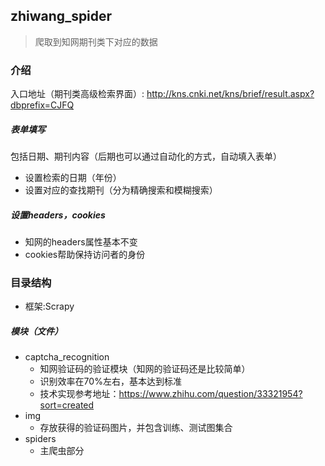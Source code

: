 ## zhiwang_spider
>爬取到知网期刊类下对应的数据

### 介绍
入口地址（期刊类高级检索界面）: http://kns.cnki.net/kns/brief/result.aspx?dbprefix=CJFQ
##### 表单填写
包括日期、期刊内容（后期也可以通过自动化的方式，自动填入表单）
- 设置检索的日期（年份）
- 设置对应的查找期刊（分为精确搜索和模糊搜索）
##### 设置headers，cookies
- 知网的headers属性基本不变
- cookies帮助保持访问者的身份

### 目录结构
- 框架:Scrapy

##### 模块（文件）
- captcha_recognition
  - 知网验证码的验证模块（知网的验证码还是比较简单）
  - 识别效率在70%左右，基本达到标准
  - 技术实现参考地址：https://www.zhihu.com/question/33321954?sort=created
- img
    - 存放获得的验证码图片，并包含训练、测试图集合
- spiders
    - 主爬虫部分

